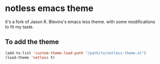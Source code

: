 # notless emacs theme

it's a fork of Jason R. Blevins's emacs less theme. with some modifications to
fit my taste.


## To add the theme

```lisp
(add-to-list 'custom-theme-load-path "/path/to/notless-theme.el")
(load-theme 'notless t)
```
